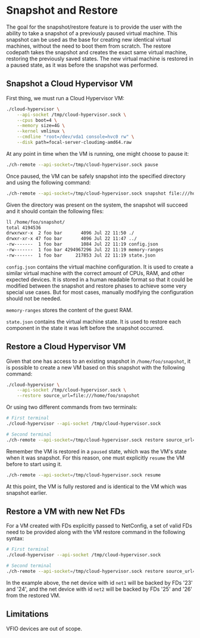 # Snapshot and Restore

The goal for the snapshot/restore feature is to provide the user with the
ability to take a snapshot of a previously paused virtual machine. This
snapshot can be used as the base for creating new identical virtual machines,
without the need to boot them from scratch. The restore codepath takes the
snapshot and creates the exact same virtual machine, restoring the previously
saved states. The new virtual machine is restored in a paused state, as it was
before the snapshot was performed.

## Snapshot a Cloud Hypervisor VM

First thing, we must run a Cloud Hypervisor VM:

```bash
./cloud-hypervisor \
    --api-socket /tmp/cloud-hypervisor.sock \
    --cpus boot=4 \
    --memory size=4G \
    --kernel vmlinux \
    --cmdline "root=/dev/vda1 console=hvc0 rw" \
    --disk path=focal-server-cloudimg-amd64.raw
```

At any point in time when the VM is running, one might choose to pause it:

```bash
./ch-remote --api-socket=/tmp/cloud-hypervisor.sock pause
```

Once paused, the VM can be safely snapshot into the specified directory and
using the following command:

```bash
./ch-remote --api-socket=/tmp/cloud-hypervisor.sock snapshot file:///home/foo/snapshot
```

Given the directory was present on the system, the snapshot will succeed and
it should contain the following files:

```bash
ll /home/foo/snapshot/
total 4194536
drwxrwxr-x  2 foo bar       4096 Jul 22 11:50 ./
drwxr-xr-x 47 foo bar       4096 Jul 22 11:47 ../
-rw-------  1 foo bar       1084 Jul 22 11:19 config.json
-rw-------  1 foo bar 4294967296 Jul 22 11:19 memory-ranges
-rw-------  1 foo bar     217853 Jul 22 11:19 state.json
```

`config.json` contains the virtual machine configuration. It is used to create
a similar virtual machine with the correct amount of CPUs, RAM, and other
expected devices. It is stored in a human readable format so that it could be
modified between the snapshot and restore phases to achieve some very special
use cases. But for most cases, manually modifying the configuration should not
be needed.

`memory-ranges` stores the content of the guest RAM.

`state.json` contains the virtual machine state. It is used to restore each
component in the state it was left before the snapshot occurred.

## Restore a Cloud Hypervisor VM

Given that one has access to an existing snapshot in `/home/foo/snapshot`,
it is possible to create a new VM based on this snapshot with the following
command:

```bash
./cloud-hypervisor \
    --api-socket /tmp/cloud-hypervisor.sock \
    --restore source_url=file:///home/foo/snapshot
```

Or using two different commands from two terminals:

```bash
# First terminal
./cloud-hypervisor --api-socket /tmp/cloud-hypervisor.sock

# Second terminal
./ch-remote --api-socket=/tmp/cloud-hypervisor.sock restore source_url=file:///home/foo/snapshot
```

Remember the VM is restored in a `paused` state, which was the VM's state when
it was snapshot. For this reason, one must explicitly `resume` the VM before to
start using it.

```bash
./ch-remote --api-socket=/tmp/cloud-hypervisor.sock resume
```

At this point, the VM is fully restored and is identical to the VM which was
snapshot earlier.

## Restore a VM with new Net FDs
For a VM created with FDs explicitly passed to NetConfig, a set of valid FDs
need to be provided along with the VM restore command in the following syntax:

```bash
# First terminal
./cloud-hypervisor --api-socket /tmp/cloud-hypervisor.sock

# Second terminal
./ch-remote --api-socket=/tmp/cloud-hypervisor.sock restore source_url=file:///home/foo/snapshot net_fds=[net1@[23,24],net2@[25,26]]
```
In the example above, the net device with id `net1` will be backed by FDs '23'
and '24', and the net device with id `net2` will be backed by FDs '25' and '26'
from the restored VM.

## Limitations

VFIO devices are out of scope.
